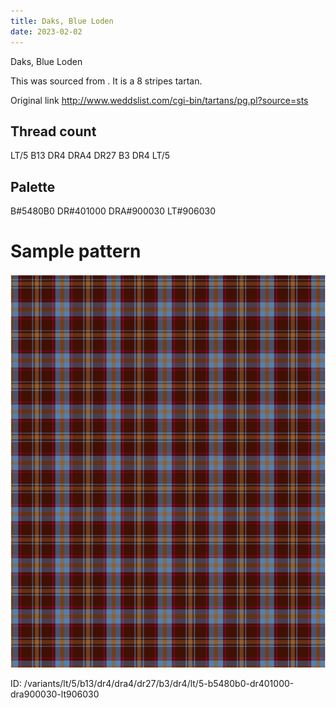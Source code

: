 ```yaml
---
title: Daks, Blue Loden
date: 2023-02-02
---
```

Daks, Blue Loden

This was sourced from <no value>.  It is a 8 stripes tartan.

Original link http://www.weddslist.com/cgi-bin/tartans/pg.pl?source=sts

## Thread count
LT/5 B13 DR4 DRA4 DR27 B3 DR4 LT/5

## Palette
B#5480B0 DR#401000 DRA#900030 LT#906030

# Sample pattern

![Tartan detail](tartan.png "LT/5 B13 DR4 DRA4 DR27 B3 DR4 LT/5 tartan")

ID: /variants/lt/5/b13/dr4/dra4/dr27/b3/dr4/lt/5-b5480b0-dr401000-dra900030-lt906030